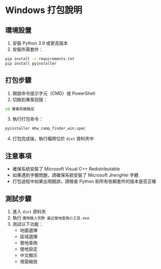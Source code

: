 # Windows 打包說明

## 環境設置
1. 安裝 Python 3.9 或更高版本
2. 安裝所需套件：
```bash
pip install -r requirements.txt
pip install pyinstaller
```

## 打包步驟
1. 開啟命令提示字元（CMD）或 PowerShell
2. 切換到專案目錄：
```bash
cd 專案目錄路徑
```
3. 執行打包命令：
```bash
pyinstaller mhw_camp_finder_win.spec
```
4. 打包完成後，執行檔將位於 `dist` 資料夾中

## 注意事項
- 確保系統安裝了 Microsoft Visual C++ Redistributable
- 如果遇到字體問題，請確保系統安裝了 Microsoft JhengHei 字體
- 打包過程中如果出現錯誤，請檢查 Python 和所有依賴套件的版本是否正確

## 測試步驟
1. 進入 `dist` 資料夾
2. 執行 `魔物獵人荒野 最近營地查詢小工具.exe`
3. 測試以下功能：
   - 地圖選擇
   - 區域選擇
   - 營地查詢
   - 營地設定
   - 中文顯示
   - 視窗縮放 